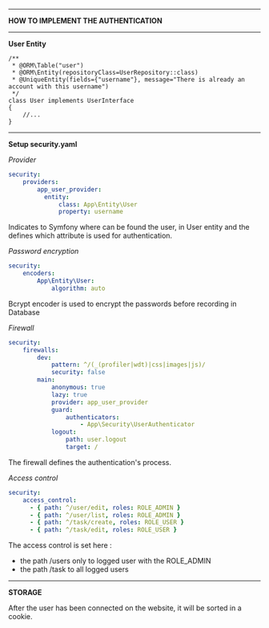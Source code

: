****
__HOW TO IMPLEMENT THE AUTHENTICATION__
****

__User Entity__

```injectablephp
/**
 * @ORM\Table("user")
 * @ORM\Entity(repositoryClass=UserRepository::class)
 * @UniqueEntity(fields={"username"}, message="There is already an account with this username")
 */
class User implements UserInterface
{
    //...
}
```

****
__Setup security.yaml__

*Provider*

```yaml
security:
    providers:
        app_user_provider:
          entity:
              class: App\Entity\User
              property: username
```
Indicates to Symfony where can be found the user, in User entity and the defines which attribute is used for authentication.


*Password encryption*
```yaml
security:
    encoders:
        App\Entity\User:
            algorithm: auto

```
Bcrypt encoder is used to encrypt the passwords before recording in Database


*Firewall*
```yaml
security:
    firewalls:
        dev:
            pattern: ^/(_(profiler|wdt)|css|images|js)/
            security: false
        main:
            anonymous: true
            lazy: true
            provider: app_user_provider
            guard:
                authenticators:
                    - App\Security\UserAuthenticator
            logout:
                path: user.logout
                target: /
```
The firewall defines the authentication's process.


*Access control*
```yaml
security:
    access_control:
      - { path: ^/user/edit, roles: ROLE_ADMIN }
      - { path: ^/user/list, roles: ROLE_ADMIN }
      - { path: ^/task/create, roles: ROLE_USER }
      - { path: ^/task/edit, roles: ROLE_USER }
```
The access control is set here :

* the path /users only to logged user with the ROLE_ADMIN
* the path /task to all logged users
****
__STORAGE__

After the user has been connected on the website, it will be sorted in a cookie.